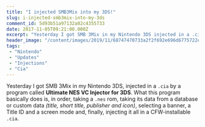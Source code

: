 ```yaml
---
title: "I injected SMB3Mix into my 3DS!"
slug: i-injected-smb3mix-into-my-3ds
comment_id: 5d93b51a97132a02c4355733
date: 2017-11-05T09:21:00.000Z
excerpt: "Yesterday I got SMB 3Mix in my Nintendo 3DS injected in a .cia"
header_image: "/content/images/2019/11/68747470733a2f2f692e696d6775722e636f6d2f54316c4c324d322e706e67.png"
tags: 
 - "Nintendo"
 - "Updates"
 - "Injections"
 - "Cia"
---
```


<p>Yesterday I got SMB 3Mix in my Nintendo 3DS, injected in a <code>.cia</code> by a program called <strong>Ultimate NES VC Injector for 3DS</strong>. What this program basically does is, in order, taking a <code>.nes</code> rom, taking its data from a database or custom data <em>(title, short title, publisher and icon)</em>, selecting a banner, a Title ID and a screen mode and, finally, injecting it all in a CFW-installable <code>.cia</code>.</p>
